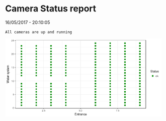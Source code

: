Camera Status report
================
16/05/2017 - 20:10:05

    All cameras are up and running

![](camreport_files/figure-markdown_github/unnamed-chunk-2-1.png)
